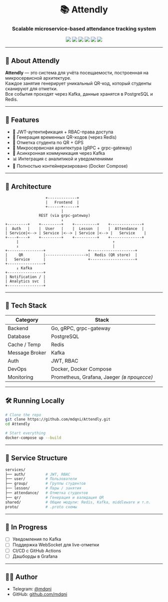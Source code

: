 <h1 align="center">📚 Attendly</h1>
<h3 align="center">Scalable microservice-based attendance tracking system</h3>

<p align="center">
  <img src="https://img.shields.io/badge/Go-1.21+-00ADD8?style=for-the-badge&logo=go" />
  <img src="https://img.shields.io/badge/PostgreSQL-4169E1?style=for-the-badge&logo=postgresql&logoColor=white" />
  <img src="https://img.shields.io/badge/Redis-DC382D?style=for-the-badge&logo=redis&logoColor=white" />
  <img src="https://img.shields.io/badge/gRPC-0078D7?style=for-the-badge&logo=grpc&logoColor=white" />
  <img src="https://img.shields.io/badge/Kafka-000000?style=for-the-badge&logo=apache-kafka&logoColor=white" />
  <img src="https://img.shields.io/badge/Docker-2496ED?style=for-the-badge&logo=docker&logoColor=white" />
</p>

---

## 🧠 About Attendly

**Attendly** — это система для учёта посещаемости, построенная на микросервисной архитектуре.  
Каждое занятие генерирует уникальный QR-код, который студенты сканируют для отметки.  
Все события проходят через Kafka, данные хранятся в PostgreSQL и Redis.

---

## 📌 Features

- 🔐 JWT-аутентификация + RBAC-права доступа
- 🧾 Генерация временных QR-кодов (через Redis)
- 🧍 Отметка студента по QR + GPS
- 🧠 Микросервисная архитектура (gRPC + grpc-gateway)
- 💬 Асинхронная коммуникация через Kafka
- 📊 Интеграция с аналитикой и уведомлениями
- 🐳 Полностью контейнеризировано (Docker Compose)

---

## 🧱 Architecture

```text
                  +-------------+
                  |   Frontend  |
                  +------+------+
                         |
               REST (via grpc-gateway)
                         ↓
+---------+    +---------+    +----------+    +--------------+
|  Auth   |    |  User   |    |  Lesson  |    |  Attendance  |
| Service|<--> | Service |<--> | Service |<--> |   Service    |
+----+----+    +---------+    +----------+    +--------------+
     |                                          ↑
     ↓                                          |
+----------------+                   +--------------------+
|     QR         |------------------>|  Redis (QR store)  |
|   Service      |                   +--------------------+
+----------------+
     ↓ Kafka
+----------------+
| Notification / |
| Analytics svc  |
+----------------+
````

---

## 🧪 Tech Stack

| Category       | Stack                                      |
| -------------- | ------------------------------------------ |
| Backend        | Go, gRPC, grpc-gateway                     |
| Database       | PostgreSQL                                 |
| Cache / Temp   | Redis                                      |
| Message Broker | Kafka                                      |
| Auth           | JWT, RBAC                                  |
| DevOps         | Docker, Docker Compose                     |
| Monitoring     | Prometheus, Grafana, Jaeger *(в процессе)* |

---

## 🛠️ Running Locally

```bash
# Clone the repo
git clone https://github.com/mdqni/Attendly.git
cd Attendly

# Start everything
docker-compose up --build
```

---

## 📁 Service Structure

```bash
services/
├── auth/         # JWT, RBAC
├── user/         # Пользователи
├── group/        # Группы студентов
├── lesson/       # Пары / занятия
├── attendance/   # Отметка студентов
├── qr/           # Генерация и валидация QR
shared/           # Общие модули: Redis, Kafka, middleware и т.п.
proto/            # .proto схемы
```

---

## 🚧 In Progress

* [ ] Уведомления по Kafka
* [ ] Поддержка WebSocket для live-отметки
* [ ] CI/CD с GitHub Actions
* [ ] Дашборды в Grafana

---

## 🧑‍💻 Author

* Telegram: [@mdqni](https://t.me/mdqni)
* GitHub: [github.com/mdqni](https://github.com/mdqni)
